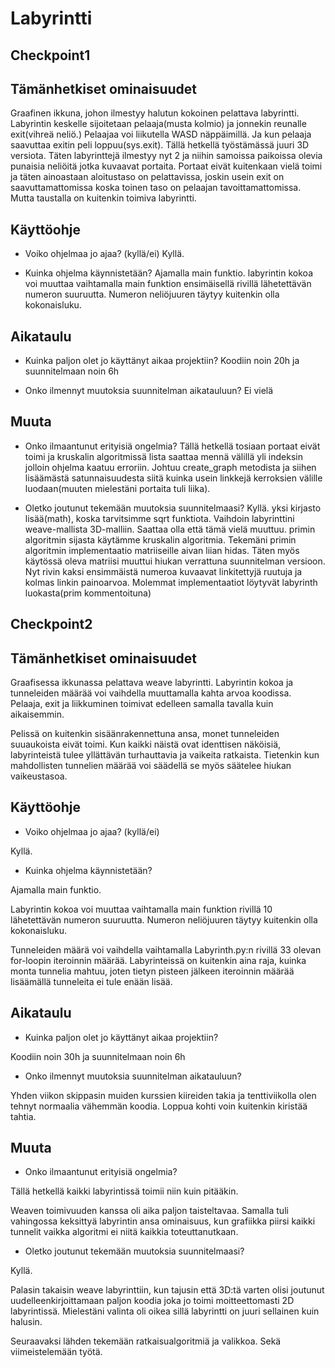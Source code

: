 # Labyrintti

## Checkpoint1

## Tämänhetkiset ominaisuudet

Graafinen ikkuna, johon ilmestyy halutun kokoinen pelattava labyrintti.
Labyrintin keskelle sijoitetaan pelaaja(musta kolmio) ja jonnekin reunalle exit(vihreä neliö.)
Pelaajaa voi liikutella WASD näppäimillä. Ja kun pelaaja saavuttaa exitin peli loppuu(sys.exit).
Tällä hetkellä työstämässä juuri 3D versiota. 
Täten labyrinttejä ilmestyy nyt 2 ja niihin samoissa paikoissa olevia punaisia neliöitä jotka kuvaavat portaita.
Portaat eivät kuitenkaan vielä toimi ja täten ainoastaan aloitustaso on pelattavissa, joskin usein exit on saavuttamattomissa koska toinen taso on pelaajan tavoittamattomissa.
Mutta taustalla on kuitenkin toimiva labyrintti.

 ## Käyttöohje

 - Voiko ohjelmaa jo ajaa? (kyllä/ei)
 Kyllä.

 - Kuinka ohjelma käynnistetään?
 Ajamalla main funktio.
labyrintin kokoa voi muuttaa vaihtamalla main funktion ensimäisellä rivillä lähetettävän numeron suuruutta. Numeron neliöjuuren täytyy kuitenkin olla kokonaisluku.

 ## Aikataulu

 - Kuinka paljon olet jo käyttänyt aikaa projektiin?
 Koodiin noin 20h ja suunnitelmaan noin 6h

 - Onko ilmennyt muutoksia suunnitelman aikatauluun?
 Ei vielä

 ## Muuta

 - Onko ilmaantunut erityisiä ongelmia?
 Tällä hetkellä tosiaan portaat eivät toimi ja kruskalin algoritmissä lista saattaa mennä välillä yli indeksin jolloin ohjelma kaatuu erroriin.
 Johtuu create_graph metodista ja siihen lisäämästä satunnaisuudesta siitä kuinka usein linkkejä kerroksien välille luodaan(muuten mielestäni portaita tuli liika).

 - Oletko joutunut tekemään muutoksia suunnitelmaasi?
 Kyllä.
 yksi kirjasto lisää(math), koska tarvitsimme sqrt funktiota.
 Vaihdoin labyrinttini weave-mallista 3D-malliin. Saattaa olla että tämä vielä muuttuu.
primin algoritmin sijasta käytämme kruskalin algoritmia. Tekemäni primin algoritmin implementaatio matriiseille aivan liian hidas.
Täten myös käytössä oleva matriisi muuttui hiukan verrattuna suunnitelman versioon. Nyt rivin kaksi ensimmäistä numeroa kuvaavat linkitettyjä ruutuja ja kolmas linkin painoarvoa.
Molemmat implementaatiot löytyvät labyrinth luokasta(prim kommentoituna)

## Checkpoint2

## Tämänhetkiset ominaisuudet

Graafisessa ikkunassa pelattava weave labyrintti. Labyrintin kokoa ja tunneleiden määrää voi vaihdella muuttamalla kahta arvoa koodissa. Pelaaja, exit ja liikkuminen toimivat edelleen samalla tavalla kuin aikaisemmin. 

Pelissä on kuitenkin sisäänrakennettuna ansa, monet tunneleiden suuaukoista eivät toimi. Kun kaikki näistä ovat identtisen näköisiä, labyrinteistä tulee yllättävän turhauttavia ja vaikeita ratkaista. Tietenkin kun mahdollisten tunnelien määrää voi säädellä se myös säätelee hiukan vaikeustasoa.

 ## Käyttöohje

 - Voiko ohjelmaa jo ajaa? (kyllä/ei)

 Kyllä.

 - Kuinka ohjelma käynnistetään?

Ajamalla main funktio.

Labyrintin kokoa voi muuttaa vaihtamalla main funktion rivillä 10 lähetettävän numeron suuruutta. Numeron neliöjuuren täytyy kuitenkin olla kokonaisluku.

Tunneleiden määrä voi vaihdella vaihtamalla Labyrinth.py:n rivillä 33 olevan for-loopin iteroinnin määrää. Labyrinteissä on kuitenkin aina raja, kuinka monta tunnelia mahtuu, joten tietyn pisteen jälkeen iteroinnin määrää lisäämällä tunneleita ei tule enään lisää.

 ## Aikataulu

 - Kuinka paljon olet jo käyttänyt aikaa projektiin?

 Koodiin noin 30h ja suunnitelmaan noin 6h

 - Onko ilmennyt muutoksia suunnitelman aikatauluun?
 
 Yhden viikon skippasin muiden kurssien kiireiden takia ja tenttiviikolla olen tehnyt normaalia vähemmän koodia. Loppua kohti voin kuitenkin kiristää tahtia.

 ## Muuta

 - Onko ilmaantunut erityisiä ongelmia?

 Tällä hetkellä kaikki labyrintissä toimii niin kuin pitääkin.

 Weaven toimivuuden kanssa oli aika paljon taisteltavaa. Samalla tuli vahingossa keksittyä labyrintin ansa ominaisuus, kun grafiikka piirsi kaikki tunnelit vaikka algoritmi ei niitä kaikkia toteuttanutkaan.

 - Oletko joutunut tekemään muutoksia suunnitelmaasi?

 Kyllä.

Palasin takaisin weave labyrinttiin, kun tajusin että 3D:tä varten olisi joutunut uudelleenkirjoittamaan paljon koodia joka jo toimi moitteettomasti 2D labyrintissä. Mielestäni valinta oli oikea sillä labyrintti on juuri sellainen kuin halusin.

Seuraavaksi lähden tekemään ratkaisualgoritmiä ja valikkoa. Sekä viimeistelemään työtä.

